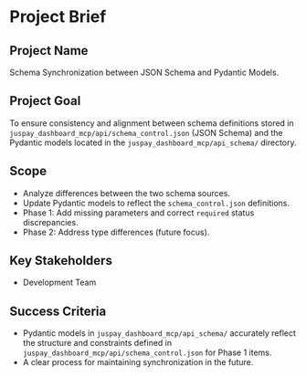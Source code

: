 # Project Brief

## Project Name
Schema Synchronization between JSON Schema and Pydantic Models.

## Project Goal
To ensure consistency and alignment between schema definitions stored in `juspay_dashboard_mcp/api/schema_control.json` (JSON Schema) and the Pydantic models located in the `juspay_dashboard_mcp/api_schema/` directory.

## Scope
- Analyze differences between the two schema sources.
- Update Pydantic models to reflect the `schema_control.json` definitions.
- Phase 1: Add missing parameters and correct `required` status discrepancies.
- Phase 2: Address type differences (future focus).

## Key Stakeholders
- Development Team

## Success Criteria
- Pydantic models in `juspay_dashboard_mcp/api_schema/` accurately reflect the structure and constraints defined in `juspay_dashboard_mcp/api/schema_control.json` for Phase 1 items.
- A clear process for maintaining synchronization in the future.
